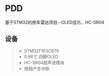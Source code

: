 # PDD
 基于STM32的倒车雷达项目--OLED显示，HC-SR04
## 设备 
> * STM32F103C8T6
> * 0.96寸 四脚OLED
> * HC-SR04超声波模块 
> * 按钮产生中断
